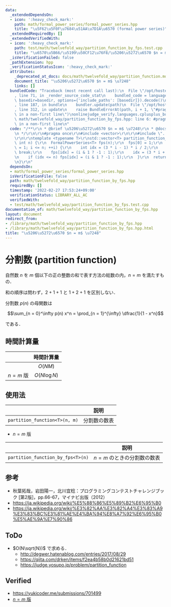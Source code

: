 ```yaml
---
data:
  _extendedDependsOn:
  - icon: ':heavy_check_mark:'
    path: math/formal_power_series/formal_power_series.hpp
    title: "\u5F62\u5F0F\u7684\u51AA\u7D1A\u6570 (formal power series)"
  _extendedRequiredBy: []
  _extendedVerifiedWith:
  - icon: ':heavy_check_mark:'
    path: test/math/twelvefold_way/partition_function_by_fps.test.cpp
    title: "\u6570\u5B66/\u5199\u50CF12\u76F8/\u5206\u5272\u6570 $n = m$ \u7248"
  _isVerificationFailed: false
  _pathExtension: hpp
  _verificationStatusIcon: ':heavy_check_mark:'
  attributes:
    _deprecated_at_docs: docs/math/twelvefold_way/partition_function.md
    document_title: "\u5206\u5272\u6570 $n = m$ \u7248"
    links: []
  bundledCode: "Traceback (most recent call last):\n  File \"/opt/hostedtoolcache/Python/3.10.4/x64/lib/python3.10/site-packages/onlinejudge_verify/documentation/build.py\"\
    , line 71, in _render_source_code_stat\n    bundled_code = language.bundle(stat.path,\
    \ basedir=basedir, options={'include_paths': [basedir]}).decode()\n  File \"/opt/hostedtoolcache/Python/3.10.4/x64/lib/python3.10/site-packages/onlinejudge_verify/languages/cplusplus.py\"\
    , line 187, in bundle\n    bundler.update(path)\n  File \"/opt/hostedtoolcache/Python/3.10.4/x64/lib/python3.10/site-packages/onlinejudge_verify/languages/cplusplus_bundle.py\"\
    , line 312, in update\n    raise BundleErrorAt(path, i + 1, \"#pragma once found\
    \ in a non-first line\")\nonlinejudge_verify.languages.cplusplus_bundle.BundleErrorAt:\
    \ math/twelvefold_way/partition_function_by_fps.hpp: line 6: #pragma once found\
    \ in a non-first line\n"
  code: "/**\r\n * @brief \u5206\u5272\u6570 $n = m$ \u7248\r\n * @docs docs/math/twelvefold_way/partition_function.md\r\
    \n */\r\n\r\n#pragma once\r\n#include <vector>\r\n\r\n#include \"../formal_power_series/formal_power_series.hpp\"\
    \r\n\r\ntemplate <typename T>\r\nstd::vector<T> partition_function_by_fps(const\
    \ int n) {\r\n  FormalPowerSeries<T> fps(n);\r\n  fps[0] = 1;\r\n  for (int i\
    \ = 1; i <= n; ++i) {\r\n    int idx = (3 * i - 1) * i / 2;\r\n    if (idx > n)\
    \ break;\r\n    fps[idx] = (i & 1 ? -1 : 1);\r\n    idx = (3 * i + 1) * i / 2;\r\
    \n    if (idx <= n) fps[idx] = (i & 1 ? -1 : 1);\r\n  }\r\n  return fps.inv(n).coef;\r\
    \n}\r\n"
  dependsOn:
  - math/formal_power_series/formal_power_series.hpp
  isVerificationFile: false
  path: math/twelvefold_way/partition_function_by_fps.hpp
  requiredBy: []
  timestamp: '2022-02-27 17:53:24+09:00'
  verificationStatus: LIBRARY_ALL_AC
  verifiedWith:
  - test/math/twelvefold_way/partition_function_by_fps.test.cpp
documentation_of: math/twelvefold_way/partition_function_by_fps.hpp
layout: document
redirect_from:
- /library/math/twelvefold_way/partition_function_by_fps.hpp
- /library/math/twelvefold_way/partition_function_by_fps.hpp.html
title: "\u5206\u5272\u6570 $n = m$ \u7248"
---
```

# 分割数 (partition function)

自然数 $n$ を $m$ 個以下の正の整数の和で表す方法の総数の内，$n = m$ を満たすもの．

和の順序は問わず，$2 + 1 + 1$ と $1 + 2 + 1$ を区別しない．

分割数 $p(n)$ の母関数は

$$\sum_{n = 0}^\infty p(n) x^n = \prod_{n = 1}^{\infty} \dfrac{1}{1 - x^n}$$

である．


## 時間計算量

||時間計算量|
|:--:|:--:|
||$O(NM)$|
|$n = m$ 版|$O(N\log{N})$|


## 使用法

||説明|
|:--:|:--:|
|`partition_function<T>(n, m)`|分割数の数表|

- $n = m$ 版

||説明|
|:--:|:--:|
|`partition_function_by_fps<T>(n)`|$n = m$ のときの分割数の数表|


## 参考

- 秋葉拓哉，岩田陽一，北川宜稔：プログラミングコンテストチャレンジブック \[第2版\]，pp.66-67，マイナビ出版（2012）
- https://ja.wikipedia.org/wiki/%E5%88%86%E5%89%B2%E6%95%B0
- https://ja.wikipedia.org/wiki/%E3%82%AA%E3%82%A4%E3%83%A9%E3%83%BC%E3%81%AE%E4%BA%94%E8%A7%92%E6%95%B0%E5%AE%9A%E7%90%86


## ToDo

- $O(N\sqrt{N})$ で求める．
  - http://degwer.hatenablog.com/entries/2017/08/29
  - https://qiita.com/drken/items/f2ea4b58b0d21621bd51
  - https://judge.yosupo.jp/problem/partition_function


## Verified

- https://yukicoder.me/submissions/701499
- [$n = m$ 版](https://judge.yosupo.jp/submission/3791)
